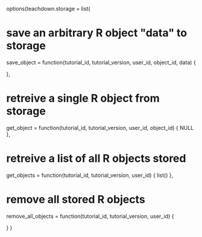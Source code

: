 options(teachdown.storage = list(

  # save an arbitrary R object "data" to storage
  save_object = function(tutorial_id, tutorial_version, user_id, object_id, data) {
  
  },
  
  # retreive a single R object from storage
  get_object = function(tutorial_id, tutorial_version, user_id, object_id) { 
    NULL 
  },
  
  # retreive a list of all R objects stored
  get_objects = function(tutorial_id, tutorial_version, user_id) { 
    list() 
  },
  
  # remove all stored R objects
  remove_all_objects = function(tutorial_id, tutorial_version, user_id) {
  
  }
)

